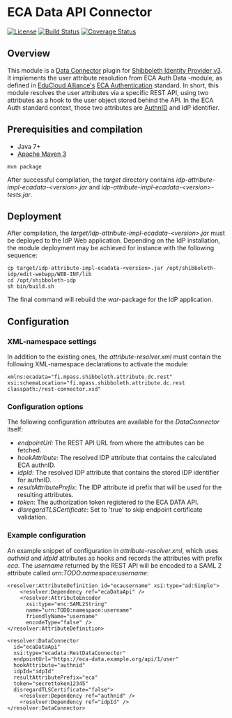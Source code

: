 # ECA Data API Connector

[![License](http://img.shields.io/:license-mit-blue.svg)](https://opensource.org/licenses/MIT)
[![Build Status](https://travis-ci.org/mpassid/shibboleth-idp-attribute-ecadata.svg?branch=master)](https://travis-ci.org/mpassid/shibboleth-idp-attribute-ecadata)
[![Coverage Status](https://coveralls.io/repos/github/mpassid/shibboleth-idp-attribute-ecadata/badge.svg?branch=master)](https://coveralls.io/github/mpassid/shibboleth-idp-attribute-ecadata?branch=master)

## Overview

This module is a [Data Connector](https://wiki.shibboleth.net/confluence/display/IDP30/Attribute+Resolver)
plugin for [Shibboleth Identity Provider v3](https://wiki.shibboleth.net/confluence/display/IDP30/Home). It
implements the user attribute resolution from ECA Auth Data -module, as defined in [EduCloud Alliance's](https://portal.educloudalliance.org/) [ECA Authentication](https://github.com/educloudalliance/eca-docs/blob/master/auth/index.rst) standard. In short, this module
resolves the user attributes via a specific REST API, using two attributes as a hook to the user object stored
behind the API. In the ECA Auth standard context, those two attributes are [AuthnID](https://github.com/mpassid/shibboleth-idp-attribute-authnid) and IdP identifier.

## Prerequisities and compilation

- Java 7+
- [Apache Maven 3](https://maven.apache.org/)

```
mvn package
```

After successful compilation, the _target_ directory contains _idp-attribute-impl-ecadata-\<version\>.jar_ and
_idp-attribute-impl-ecadata-\<version\>-tests.jar_.

## Deployment

After compilation, the _target/idp-attribute-impl-ecadata-\<version\>.jar_ must be deployed to the IdP Web
application. Depending on the IdP installation, the module deployment may be achieved for instance with the
following sequence:

```
cp target/idp-attribute-impl-ecadata-<version>.jar /opt/shibboleth-idp/edit-webapp/WEB-INF/lib
cd /opt/shibboleth-idp
sh bin/build.sh
```

The final command will rebuild the _war_-package for the IdP application.

## Configuration

### XML-namespace settings

In addition to the existing ones, the _attribute-resolver.xml_ must contain the following XML-namespace
declarations to activate the module:

```
xmlns:ecadata="fi.mpass.shibboleth.attribute.dc.rest"
xsi:schemaLocation="fi.mpass.shibboleth.attribute.dc.rest classpath:/rest-connector.xsd"
```

### Configuration options

The following configuration attributes are available for the _DataConnector_ itself:

- _endpointUrl_: The REST API URL from where the attributes can be fetched.
- _hookAttribute_: The resolved IDP attribute that contains the calculated ECA authnID.
- _idpId_: The resolved IDP attribute that contains the stored IDP identifier for authnID.
- _resultAttributePrefix_: The IDP attribute id prefix that will be used for the resulting attributes.
- _token_: The authorization token registered to the ECA DATA API.
- _disregardTLSCertificate_: Set to 'true' to skip endpoint certificate validation.

### Example configuration

An example snippet of configuration in _attribute-resolver.xml_, which uses _authnid_ and _idpId_ attributes
as hooks and records the attributes with prefix _eca_. The _username_ returned by the REST API will be encoded
to a SAML 2 attribute called _urn:TODO:namespace:username_:

```
<resolver:AttributeDefinition id="ecausername" xsi:type="ad:Simple">
    <resolver:Dependency ref="ecaDataApi" />
    <resolver:AttributeEncoder 
      xsi:type="enc:SAML2String" 
      name="urn:TODO:namespace:username" 
      friendlyName="username" 
      encodeType="false" />
</resolver:AttributeDefinition>

<resolver:DataConnector 
  id="ecaDataApi" 
  xsi:type="ecadata:RestDataConnector" 
  endpointUrl="https://eca-data.example.org/api/1/user" 
  hookAttribute="authnid" 
  idpId="idpId" 
  resultAttributePrefix="eca" 
  token="secrettoken12345" 
  disregardTLSCertificate="false">
    <resolver:Dependency ref="authnid" />
    <resolver:Dependency ref="idpId" />
</resolver:DataConnector>
```
